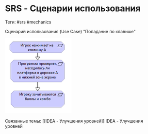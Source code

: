 # SRS - Сценарии использования
Теги: #srs #mechanics

Сценарий использования (Use Case) "Попадание по клавише"

![0beafe848bc5cca001bf45e70be76fe9.png](./0beafe848bc5cca001bf45e70be76fe9.png)

Связанные темы:
[[IDEA - Улучшения уровней]] IDEA - Улучшения уровней